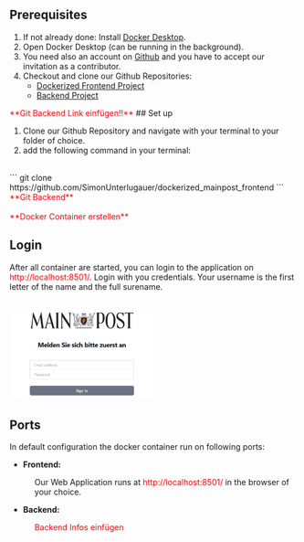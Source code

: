 ## <i class="fab fa-docker"></i> <i class="fab fa-github"></i>  Prerequisites

<ol>
  <li>If not already done: Install <a href="https://www.docker.com/products/docker-desktop/">Docker Desktop</a>.</li>
  <li>Open Docker Desktop (can be running in the background).</li>
  <li>You need also an account on <a href="https://github.com/">Github</a> and you have to accept our invitation as a contributor.</li>
  <li>Checkout and clone our Github Repositories:
    <ul>
      <li><a href="https://github.com/SimonUnterlugauer/dockerized_mainpost_frontend">Dockerized Frontend Project</a></li>
      <li><a href="https://github.com/SimonUnterlugauer/dockerized_mainpost_frontend">Backend Project</a></li>
    </ul>
  </li>
</ol>
<span style="color: red;">**Git Backend Link einfügen!!**</span>
## <i class="fas fa-wrench"></i>  Set up

1. Clone our Github Repository and navigate with your terminal to your folder of choice.
2. add the following command in your terminal:
<br>
```
git clone https://github.com/SimonUnterlugauer/dockerized_mainpost_frontend
```
<span style="color: red;">**Git Backend**</span>
<br>
<br>
<span style="color: red;">**Docker Container erstellen**</span>

## <i class="fas fa-lock"></i>  Login
After all container are started, you can login to the application on <span style="color: red;"> http://localhost:8501/</span>. Login with you credentials. Your username is the first letter of the name and the full surename.
<br>
<br>

<div>
  <img src="assets/login.png" alt="Login" style="max-width: 50%; height: auto;">
</div>

## <i class="fas fa-globe"></i>  Ports
In default configuration the docker container run on following ports:
<ul>
  <li><strong>Frontend:</strong>
    <p style="margin-left: 20px;">
      Our Web Application runs at <span style="color: red;">http://localhost:8501/</span> in the browser of your choice.
    </p>
  </li>
  <li><strong>Backend:</strong>
    <p style="margin-left: 20px;">
      <span style="color: red;">Backend Infos einfügen</span> 
    </p>
  </li>
</ul>






